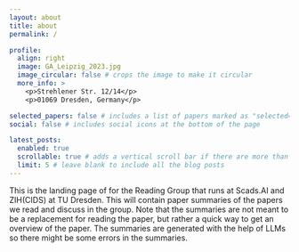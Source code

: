 ```yaml
---
layout: about
title: about
permalink: /

profile:
  align: right
  image: GA_Leipzig_2023.jpg
  image_circular: false # crops the image to make it circular
  more_info: >
    <p>Strehlener Str. 12/14</p>
    <p>01069 Dresden, Germany</p>

selected_papers: false # includes a list of papers marked as "selected={true}"
social: false # includes social icons at the bottom of the page

latest_posts:
  enabled: true
  scrollable: true # adds a vertical scroll bar if there are more than 3 new posts items
  limit: 5 # leave blank to include all the blog posts
---
```


This is the landing page of for the Reading Group that runs at Scads.AI and ZIH(CIDS) at TU Dresden. This will contain paper summaries of the papers we read and discuss in the group. Note that the summaries are not meant to be a replacement for reading the paper, but rather a quick way to get an overview of the paper. The summaries are generated with the help of LLMs so there might be some errors in the summaries.
